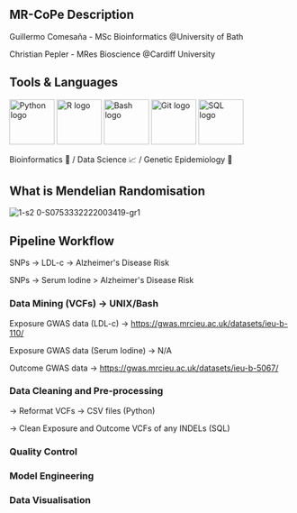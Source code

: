 ## MR-CoPe Description 

Guillermo Comesaña - MSc Bioinformatics @University of Bath

Christian Pepler - MRes Bioscience @Cardiff University

## Tools & Languages
<p align="left">
  <img src="https://github.com/user-attachments/assets/5e678fc0-9597-4252-98dd-eb9aaccc823e" alt="Python logo" width="80"/>
  <img src="https://github.com/user-attachments/assets/25cd4c65-0f17-48bd-abb5-b67aaff3c23c" alt="R logo" width="80"/>
  <img src="https://github.com/user-attachments/assets/4bbcf45e-d572-45e9-a16c-3ff379e72390" alt="Bash logo" width="80"/>
  <img src="https://github.com/user-attachments/assets/805532d9-fc8b-446f-aac6-933cc4aa6185" alt="Git logo" width="80"/>
  <img src="https://github.com/user-attachments/assets/25b0ea6f-2988-4fa5-9f05-1019eadd24a2" alt="SQL logo" width="80"/>
</p>

Bioinformatics 🧠 / Data Science 📈 / Genetic Epidemiology 🧬

## What is Mendelian Randomisation

![1-s2 0-S0753332222003419-gr1](https://github.com/user-attachments/assets/b51c516e-c858-4d13-8529-8683abdf1e09)


## Pipeline Workflow

SNPs -> LDL-c -> Alzheimer's Disease Risk

SNPs -> Serum Iodine > Alzheimer's Disease Risk

### Data Mining (VCFs) -> UNIX/Bash
Exposure GWAS data (LDL-c) -> https://gwas.mrcieu.ac.uk/datasets/ieu-b-110/

Exposure GWAS data (Serum Iodine) -> N/A

Outcome GWAS data -> https://gwas.mrcieu.ac.uk/datasets/ieu-b-5067/

### Data Cleaning and Pre-processing
-> Reformat VCFs -> CSV files (Python)

-> Clean Exposure and Outcome VCFs of any INDELs (SQL)

### Quality Control

### Model Engineering

### Data Visualisation 
